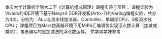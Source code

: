 重庆大学计算机学院大二下《计算机组成原理》课程实验与项目： 
课程实验为Vivado的IDE环境下基于Nexys4 DDR开发板(Artix-7)的Verilog编程实验，共分为4次，分别为：ALU与流水线加法器、Controller、单周期CPU、5级流水线CPU； 
课程项目为Mars仿真器环境下用MIPS汇编语言实现浮点数计算（加减或乘除），笔者编写的是加减法的浮点数运算。
供学弟学妹参考
